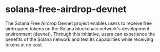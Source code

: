 # solana-free-airdrop-devnet
The Solana Free Airdrop Devnet project enables users to receive free airdropped tokens on the Solana blockchain network's development environment (devnet). Through this initiative, users can experience the benefits of the Solana network and test its capabilities while receiving tokens at no cost.
